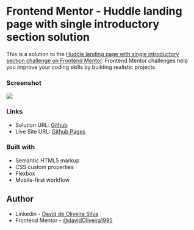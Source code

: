 # Frontend Mentor - Huddle landing page with single introductory section solution

This is a solution to the [Huddle landing page with single introductory section challenge on Frontend Mentor](https://www.frontendmentor.io/challenges/huddle-landing-page-with-a-single-introductory-section-B_2Wvxgi0). Frontend Mentor challenges help you improve your coding skills by building realistic projects. 

### Screenshot

![](images/huddle.jpg)

### Links

- Solution URL: [Github](https://github.com/davidOliveira1995/huddle-landing-page-with-single-introductory-section-master)
- Live Site URL: [Github Pages](https://davidoliveira1995.github.io/huddle-landing-page-with-single-introductory-section-master/)

### Built with

- Semantic HTML5 markup
- CSS custom properties
- Flexbox
- Mobile-first workflow

## Author

- Linkedin - [David de Oliveira Silva](https://www.linkedin.com/in/david-oliveiraos/)
- Frontend Mentor - [@davidOliveira1995](https://www.frontendmentor.io/profile/davidOliveira1995)

